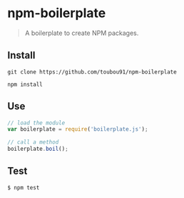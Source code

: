 # npm-boilerplate
> A boilerplate to create NPM packages.

## Install
```
git clone https://github.com/toubou91/npm-boilerplate
```
```
npm install
```

## Use
```javascript
// load the module
var boilerplate = require('boilerplate.js');

// call a method
boilerplate.boil();
```

## Test
```
$ npm test
```
